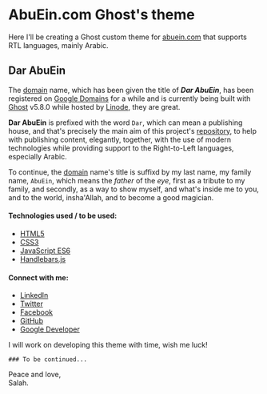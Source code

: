 AbuEin.com Ghost\'s theme
=========================

Here I'll be creating a Ghost custom theme for [abuein.com][domain] that supports RTL languages, mainly Arabic.

## Dar AbuEin

The [domain][domain] name, which has been given the title of ***Dar AbuEin***, has been registered on [Google Domains][google-domains] for a while and is currently being built with [Ghost][ghost] v5.8.0 while hosted by [Linode][linode], they are great.

**Dar AbuEin** is prefixed with the word `Dar`, which can mean a publishing house, and that\'s precisely the main aim of this project\'s [repository][repo], to help with publishing content, elegantly, together, with the use of modern technologies while providing support to the Right-to-Left languages, especially Arabic.

To continue, the [domain][domain] name\'s title is suffixd by my last name, my family name, `AbuEin`, which means the *father* of the *eye*, first as a tribute to my family, and secondly, as a way to show myself, and what\'s inside me to you, and to the world, insha\'Allah, and to become a good magician.

#### Technologies used / to be used:

+ [HTML5][html]
+ [CSS3][css]
+ [JavaScript ES6][javascript]
+ [Handlebars.js][handle]

#### Connect with me:

- [LinkedIn][linkedin]
- [Twitter][twitter]
- [Facebook][facebook]
- [GitHub][git]
- [Google Developer][google-developer]

I will work on developing this theme with time, wish me luck!

`### To be continued...`

Peace and love,\
Salah.

[domain]: https://abuein.com/ "Dar AbuEin"
[google-domains]: https://domains.google/ "Google Domains: Register your domain name"
[ghost]: https://ghost.org/ "Ghost: Turn your audience into a business"
[linode]: https://www.linode.com/ "Linode: Cloud computing & Linux servers, alternative to AWS"
[repo]: https://github.com/sabuein/ghost.abuein.com "sabuein/ghost.abuein.com: Viva la familia!"
[handle]: https://handlebarsjs.com/ "Handlebars.js"
[linkedin]: https://www.linkedin.com/in/sabuein "Salaheddin (Salah) AbuEin on LinkedIn"
[twitter]: https://twitter.com/sabuein "Salaheddin AbuEin (@sabuein) on Twitter"
[git]: https://github.com/sabuein "sabuein (Salaheddin AbuEin) on GitHub"
[facebook]: https://www.facebook.com/sabuein "Salaheddin AbuEin on Facebook"
[google-developer]: https://g.dev/sabuein "Salaheddin AbuEin on Google Developers"
[javascript]: https://www.w3schools.com/js/js_es6.asp "JavaScript ES6 on W3Schools"
[css]: https://developer.mozilla.org/en-US/docs/Web/CSS "CSS: Cascading Style Sheets on MDN Web Docs"
[html]: https://developer.mozilla.org/en-US/docs/Glossary/HTML5 "HTML5 on MDN Web Docs"